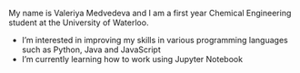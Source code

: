 My name is Valeriya Medvedeva and I am a first year Chemical Engineering student at the University of Waterloo.
- I’m interested in improving my skills in various programming languages such as Python, Java and JavaScript
- I’m currently learning how to work using Jupyter Notebook

<!---
Valeriya0408/Valeriya0408 is a ✨ special ✨ repository because its `README.md` (this file) appears on your GitHub profile.
You can click the Preview link to take a look at your changes.
--->

